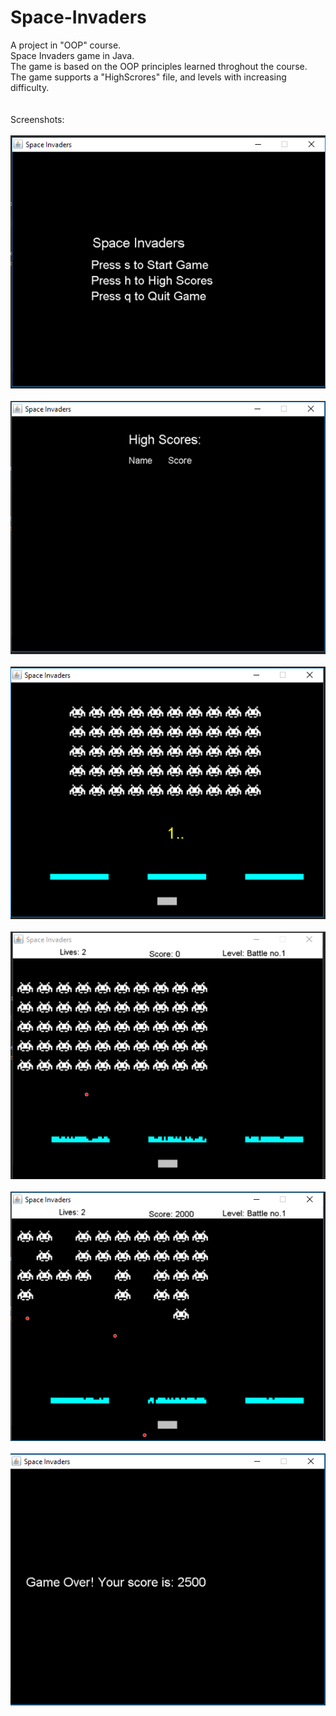 # Space-Invaders
A project in "OOP" course.<br/>
Space Invaders game in Java.<br/>
The game is based on the OOP principles learned throghout the course.<br/>
The game supports a "HighScrores" file, and levels with increasing difficulty.<br/>
<br/><br/>
Screenshots:
<br/><br/>
![Screenshot1](screenshots/1.PNG)
<br/><br/>
![Screenshot2](screenshots/2.PNG)
<br/><br/>
![Screenshot3](screenshots/3.PNG)
<br/><br/>
![Screenshot4](screenshots/4.PNG)
<br/><br/>
![Screenshot5](screenshots/5.PNG)
<br/><br/>
![Screenshot6](screenshots/6.PNG)

